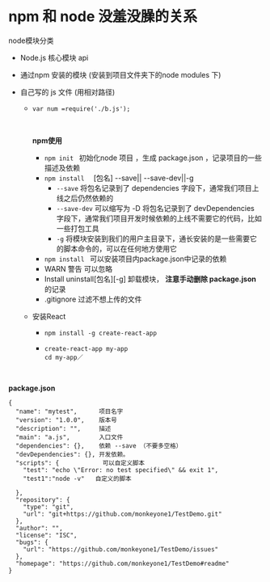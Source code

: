 # npm 和 node 没羞没臊的关系
 node模块分类

- Node.js 核心模块 api

- 通过npm 安装的模块 (安装到项目文件夹下的node modules 下)

- 自己写的 js 文件 (用相对路径)

  - `var num =require('./b.js');`

    ​

    **npm使用**

    - `npm init ` 初始化node 项目 ，生成 package.json ，记录项目的一些描述及依赖
    - `npm install  ` [包名]  --save|| --save-dev||-g
      - `--save`  将包名记录到了 dependencies 字段下，通常我们项目上线之后仍然依赖的
      - `--save-dev` 可以缩写为 -D 将包名记录到了 devDependencies 字段下，通常我们项目开发时候依赖的上线不需要它的代码，比如一些打包工具
      - `-g` 将模块安装到我们的用户主目录下，通长安装的是一些需要它的脚本命令的，可以在任何地方使用它
    - `npm install `   可以安装项目内package.json中记录的依赖
    - WARN 警告 可以忽略
    - Install uninstall[包名][-g] 卸载模块， **注意手动删除 package.json** 的记录
    - .gitignore  过滤不想上传的文件

  - 安装React

    - ```
      npm install -g create-react-app 
      ```

    - ```
      create-react-app my-app
      cd my-app／
      ```

      ​



**package.json**

```
{
  "name": "mytest",      项目名字
  "version": "1.0.0",    版本号
  "description": "",     描述
  "main": "a.js",        入口文件
  "dependencies": {},    依赖 --save （不要多空格）
  "devDependencies": {}, 开发依赖。
  "scripts": {            可以自定义脚本
    "test": "echo \"Error: no test specified\" && exit 1",
    "test1":"node -v"   自定义的脚本
    
  },
  "repository": {
    "type": "git",
    "url": "git+https://github.com/monkeyone1/TestDemo.git"
  },
  "author": "",
  "license": "ISC",
  "bugs": {
    "url": "https://github.com/monkeyone1/TestDemo/issues"
  },
  "homepage": "https://github.com/monkeyone1/TestDemo#readme"
}

```

